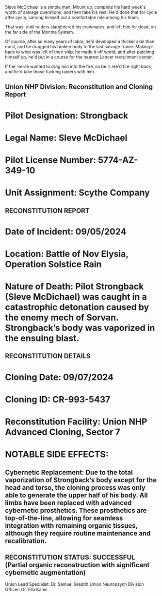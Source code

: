 Sleve McDichael is a simple man. Mount up, complete his hard week's worth of salvage operations, and then take his rest. He'd done that for cycle after cycle, carving himself out a comfortable role among his team. 

That was, until raiders slaughtered his crewmates, and left him for dead, on the far side of the Monma System. 

Of course, after so many years of labor, he'd developed a thicker skin than most, and he dragged his broken body to the last salvage frame. Making it back to what was left of their ship, he made it off world, and after patching himself up, he'd put in a course for the nearest Lancer recruitment center. 

If the 'verse wanted to drag him into the fire, so be it. He'd fire right back, and he'd take those fucking raiders with him.

## Union NHP Division: Reconstitution and Cloning Report

# Pilot Designation: Strongback
# Legal Name: Sleve McDichael
# Pilot License Number: 5774-AZ-349-10
# Unit Assignment: Scythe Company

## RECONSTITUTION REPORT
# Date of Incident: 09/05/2024
# Location: Battle of Nov Elysia, Operation Solstice Rain
# Nature of Death: Pilot Strongback (Sleve McDichael) was caught in a catastrophic detonation caused by the enemy mech of Sorvan. Strongback’s body was vaporized in the ensuing blast.

## RECONSTITUTION DETAILS
# Cloning Date: 09/07/2024
# Cloning ID: CR-993-5437
# Reconstitution Facility: Union NHP Advanced Cloning, Sector 7

# NOTABLE SIDE EFFECTS:
## Cybernetic Replacement: Due to the total vaporization of Strongback’s body except for the head and torso, the cloning process was only able to generate the upper half of his body. All limbs have been replaced with advanced cybernetic prosthetics. These prosthetics are top-of-the-line, allowing for seamless integration with remaining organic tissues, although they require routine maintenance and recalibration.

## RECONSTITUTION STATUS: SUCCESSFUL (Partial organic reconstruction with significant cybernetic augmentation)

Union Lead Specialist: Dr. Samuel Gredith
Union Neuropsych Division Officer: Dr. Ella Kanis
